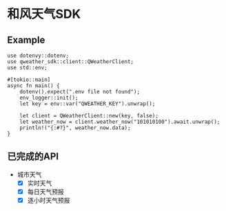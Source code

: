 # 和风天气SDK

## Example

```no_run
use dotenvy::dotenv;
use qweather_sdk::client::QWeatherClient;
use std::env;

#[tokio::main]
async fn main() {
    dotenv().expect(".env file not found");
    env_logger::init();
    let key = env::var("QWEATHER_KEY").unwrap();

    let client = QWeatherClient::new(key, false);
    let weather_now = client.weather_now("101010100").await.unwrap();
    println!("{:#?}", weather_now.data);
}

```

## 已完成的API

- 城市天气
    - [x] 实时天气
    - [x] 每日天气预报
    - [x] 逐小时天气预报